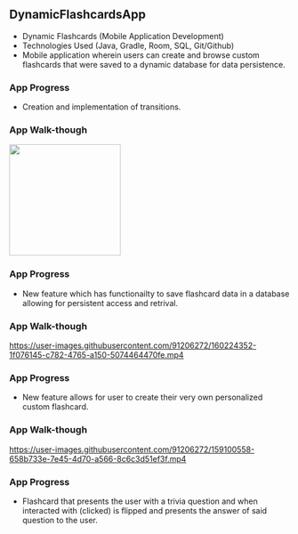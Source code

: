 ## DynamicFlashcardsApp

- Dynamic Flashcards (Mobile Application Development)
- Technologies Used (Java, Gradle, Room, SQL, Git/Github) 
- Mobile application wherein users can create and browse custom flashcards that were saved to a dynamic database for data persistence.

### App Progress
- Creation and implementation of transitions.

### App Walk-though

<img src="https://media.giphy.com/media/M37rYBuTPAyXRzyT27/giphy.gif" width=200><br>


### App Progress

- New feature which has functionailty to save flashcard data in a database allowing for persistent access and retrival.

### App Walk-though

https://user-images.githubusercontent.com/91206272/160224352-1f076145-c782-4765-a150-5074464470fe.mp4

### App Progress

- New feature allows for user to create their very own personalized custom flashcard.

### App Walk-though

https://user-images.githubusercontent.com/91206272/159100558-658b733e-7e45-4d70-a566-8c6c3d51ef3f.mp4


### App Progress
- Flashcard that presents the user with a trivia question and when interacted with (clicked) is flipped and presents the answer of said question to the user.

